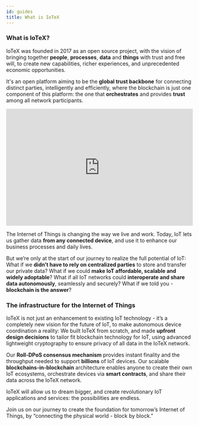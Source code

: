 ```yaml
---
id: guides
title: What is IoTeX
---
```


### What is IoTeX?

IoTeX was founded in 2017 as an open source project, with the vision of bringing together **people**, **processes**, **data** and **things** with trust and free will, to create new capabilities, richer experiences, and unprecedented economic opportunities.

It's an open platform aiming to be the **global trust backbone** for connecting distinct parties, intelligently and efficiently, where the blockchain is just one component of this platform: the one that **orchestrates** and provides **trust** among all network participants.

<iframe width="100%" height="315" src="https://www.youtube.com/embed/gIVskvgzG9M" frameborder="0" allow="autoplay; encrypted-media" allowfullscreen></iframe>

The Internet of Things is changing the way we live and work. Today, IoT lets us gather data **from any connected device**, and use it to enhance our business processes and daily lives.

But we’re only at the start of our journey to realize the full potential of IoT: What if we **didn’t have to rely on centralized parties** to store and transfer our private data? What if we could **make IoT affordable, scalable and widely adoptable**? What if all IoT networks could **interoperate and share data autonomously**, seamlessly and securely? What if we told you - **blockchain is the answer**?

### The infrastructure for the Internet of Things

IoTeX is not just an enhancement to existing IoT technology - it’s a completely new vision for the future of IoT, to make autonomous device coordination a reality: We built IoTeX from scratch, and made **upfront design decisions** to tailor fit blockchain technology for IoT, using advanced lightweight cryptography to ensure privacy of all data in the IoTeX network.

Our **Roll-DPoS consensus mechanism** provides instant finality and the throughput needed to support **billions** of IoT devices. Our scalable **blockchains-in-blockchain** architecture enables anyone to create their own IoT ecosystems, orchestrate devices via **smart contracts**, and share their data across the IoTeX network.

IoTeX will allow us to dream bigger, and create revolutionary IoT applications and services: the possibilities are endless.

Join us on our journey to create the foundation for tomorrow’s Internet of Things, by “connecting the physical world - block by block.”
